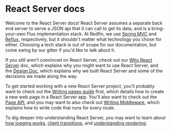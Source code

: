 # React Server docs

Welcome to the React Server docs!  React Server assumes a separate back end
server to serve a JSON api that it can call to get its data, and is a
bring-your-own Flux implementation stack.  At Redfin, we use
[Spring MVC](http://docs.spring.io/spring/docs/current/spring-framework-reference/html/mvc.html)
and [Reflux](https://github.com/reflux/refluxjs), respectively, but it shouldn't
matter what technology you chose for either.  Choosing a tech stack is out of
scope for our documentation, but come swing by our gitter if you'd like to talk
about it.

If you still aren't convinced on React Server, check out our
[Why React Server](/docs/why-react-server.md) doc, which explains why you might want
to use React Server, and the [Design Doc](/docs/design.md), which explains why we
built React Server and some of the decisions we made along the way.

To get started working with a new React Server project, you'll probably want to
check out the [Writing pages guide](/docs/writing-pages.md) first, which details how
to create a new web page in a React Server app.  You'll also want to check out
the [Page API](/docs/page-api.md), and you may want to also check out
[Writing Middleware](/docs/writing-middleware.md), which explains how to write code
that runs for every route.

To dig deeper into understanding React Server, you may want to learn about
[how logging works](/docs/logging.md), [client transitions](docs/client-transitions.md),
and [understanding rendering](/docs/understanding-rendering.md).
